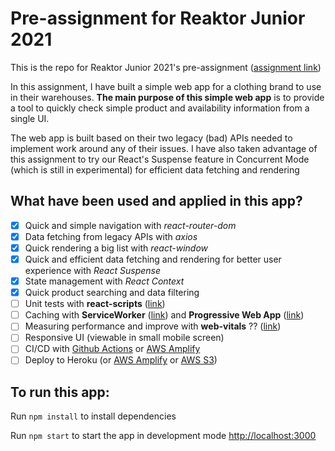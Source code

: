 # Pre-assignment for Reaktor Junior 2021
This is the repo for Reaktor Junior 2021's pre-assignment ([assignment link](https://www.reaktor.com/junior-dev-assignment/))

In this assignment, I have built a simple web app for a clothing brand to use in their warehouses. **The main purpose of this simple web app** is to provide a tool to quickly check simple product and availability information from a single UI.

The web app is built based on their two legacy (bad) APIs needed to implement work around any of their issues. I have also taken advantage of this assignment to try our React's Suspense feature in Concurrent Mode (which is still in experimental) for efficient data fetching and rendering

## What have been used and applied in this app?
- [x] Quick and simple navigation with *react-router-dom*
- [x] Data fetching from legacy APIs with *axios*
- [x] Quick rendering a big list with *react-window*
- [x] Quick and efficient data fetching and rendering for better user experience with *React Suspense*
- [x] State management with *React Context*
- [x] Quick product searching and data filtering
- [ ] Unit tests with **react-scripts** ([link](https://testing-library.com/docs/react-testing-library/intro))
- [ ] Caching with **ServiceWorker** ([link](https://developer.mozilla.org/en-US/docs/Web/API/Cache)) and **Progressive Web App** ([link](https://create-react-app.dev/docs/making-a-progressive-web-app))
- [ ] Measuring performance and improve with **web-vitals** ?? ([link](https://web.dev/vitals/))
- [ ] Responsive UI (viewable in small mobile screen)
- [ ] CI/CD with [Github Actions](https://docs.github.com/en/free-pro-team@latest/actions/quickstart) or [AWS Amplify](https://aws.amazon.com/amplify/console/)
- [ ] Deploy to Heroku (or [AWS Amplify](https://aws.amazon.com/amplify/console/) or [AWS S3](https://aws.amazon.com/s3/))
<!-- Title and meta tags: https://create-react-app.dev/docs/title-and-meta-tags -->

## To run this app:
Run `npm install` to install dependencies

Run `npm start` to start the app in development mode [http://localhost:3000](http://localhost:3000)